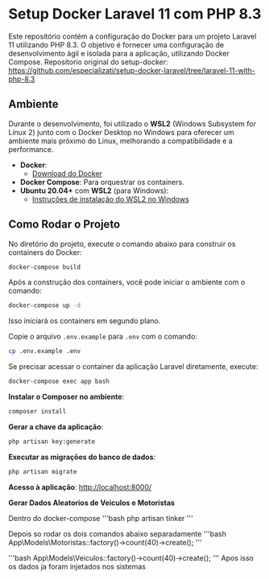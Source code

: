 # Setup Docker Laravel 11 com PHP 8.3

Este repositório contém a configuração do Docker para um projeto Laravel 11 utilizando PHP 8.3. O objetivo é fornecer uma configuração de desenvolvimento ágil e isolada para a aplicação, utilizando Docker Compose.
Repositorio original do setup-docker: 
https://github.com/especializati/setup-docker-laravel/tree/laravel-11-with-php-8.3

## Ambiente

Durante o desenvolvimento, foi utilizado o **WSL2** (Windows Subsystem for Linux 2) junto com o Docker Desktop no Windows para oferecer um ambiente mais próximo do Linux, melhorando a compatibilidade e a performance.

- **Docker**:
  - [Download do Docker](https://www.docker.com/products/docker-desktop)
- **Docker Compose**: Para orquestrar os containers.
- **Ubuntu 20.04+** com **WSL2** (para Windows):
  - [Instruções de instalação do WSL2 no Windows](https://docs.microsoft.com/pt-br/windows/wsl/install)

## Como Rodar o Projeto

No diretório do projeto, execute o comando abaixo para construir os containers do Docker:

```bash
docker-compose build
```

Após a construção dos containers, você pode iniciar o ambiente com o comando:

```bash
docker-compose up -d
```

Isso iniciará os containers em segundo plano.

Copie o arquivo `.env.example` para `.env` com o comando:

```bash
cp .env.example .env
```

Se precisar acessar o container da aplicação Laravel diretamente, execute:

```bash
docker-compose exec app bash
```

**Instalar o Composer no ambiente**:

  ```bash
  composer install
  ```

**Gerar a chave da aplicação**:

  ```bash
  php artisan key:generate
  ```

**Executar as migrações do banco de dados**:

  ```bash
  php artisan migrate
  ```

**Acesso à aplicação**: [http://localhost:8000/](http://localhost:8000/)

**Gerar Dados Aleatorios de Veiculos e Motoristas**

Dentro do docker-compose
'''bash
  php artisan tinker
'''

Depois so rodar os dois comandos abaixo separadamente
'''bash
  App\Models\Motoristas::factory()->count(40)->create();
'''

'''bash
  App\Models\Veiculos::factory()->count(40)->create();
'''
Apos isso os dados ja foram injetados nos sistemas
